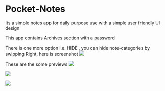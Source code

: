 # Pocket-Notes

Its a simple notes app for daily purpose use with a simple user friendly UI design

This app contains Archives section with a password

There is one more option i.e. HIDE , you can hide  note-categories  by swipping Right, here is screenshot
![](Previews/Screenshot_2020-07-05-12-21-21-941_com.knesar.navigationdemoapp.jpg)

These are the some previews 
![](Previews/Screenshot_2020-07-05-12-01-59-351_com.knesar.navigationdemoapp.jpg)

![](Previews/Screenshot_2020-07-05-12-02-06-242_com.knesar.navigationdemoapp.jpg)

![](Previews/Screenshot_2020-07-05-12-02-12-880_com.knesar.navigationdemoapp.jpg)

